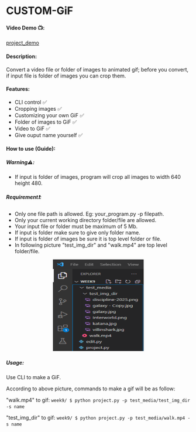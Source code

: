 # CUSTOM-GiF

#### Video Demo 📺:

[project_demo]()

#### Description:

Convert a video file or folder of images to animated gif; before you convert, if input file is folder of images you can crop them.

#### Features:

* CLI control ✅
* Cropping images ✅
* Customizing your own GiF ✅
* Folder of images to GiF ✅
* Video to GiF ✅
* Give ouput name yourself ✅

#### How to use (Guide):

##### Warning⚠️:

* If input is folder of images, program will crop all images to width 640 height 480.

##### Requirement❗️:

* Only one file path is allowed. Eg: your_program.py -p filepath.
* Only your current working directory folder/file are allowed.
* Your input file or folder must be maximum of 5 Mb.
* If input is folder make sure to give only folder name.
* If input is folder of images be sure it is top level folder or file.
* In following picture "test_img_dir" and "walk.mp4" are top level folder/file.

<p align="center">
    <img width="248" height="250" src="https://github.com/WaiHlyanZ/Custom-GIF/blob/main/project/image/README/top_level_exp.png" alt="directory example">
</p>



##### Usage:

Use CLI to make a GiF.

According to above picture, commands to make a gif will be as follow:

"walk.mp4" to gif: `week9/ $ python project.py -p test_media/test_img_dir -s name `

"test_img_dir" to gif: `week9/ $ python project.py -p test_media/walk.mp4 -s name`
